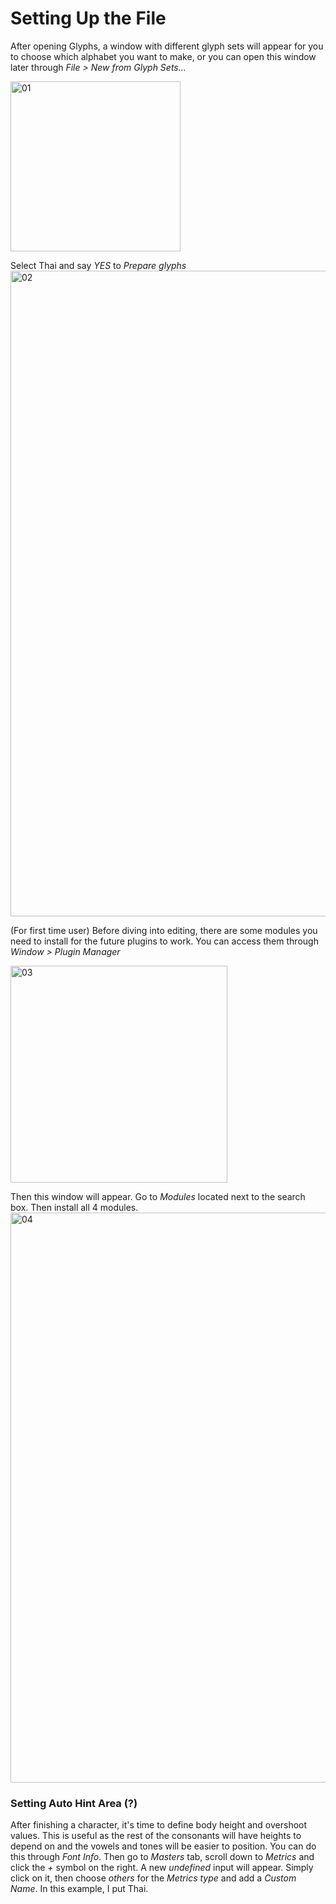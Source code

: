 # Setting Up the File
After opening Glyphs, a window with different glyph sets will appear for you to choose which alphabet you want to make, or you can open this window later through _File > New from Glyph Sets..._


<img width="272" alt="01" src="https://github.com/justlikeadandelion/howtothaiglyphs/assets/126391031/02c90d1b-5d41-473a-aeed-c44b62ae1bd4">

Select Thai and say _YES_ to _Prepare glyphs_
<img width="1033" alt="02" src="https://github.com/justlikeadandelion/howtothaiglyphs/assets/126391031/a8022444-f7f2-4840-af63-ab018f45b3b8">

(For first time user) Before diving into editing, there are some modules you need to install for the future plugins to work. You can access them through _Window > Plugin Manager_ 

<img width="347" alt="03" src="https://github.com/justlikeadandelion/howtothaiglyphs/assets/126391031/4b388bac-0618-4ebe-8e5b-0af6f4257dbc">

Then this window will appear. Go to _Modules_ located next to the search box. Then install all 4 modules.
<img width="912" alt="04" src="https://github.com/justlikeadandelion/howtothaiglyphs/assets/126391031/a200b412-4b2d-4192-8c97-114ce3cad222">

### Setting Auto Hint Area (?)
After finishing a character, it's time to define body height and overshoot values. This is useful as the rest of the consonants will have heights to depend on and the vowels and tones will be easier to position. You can do this through _Font Info_. Then go to _Masters_ tab, scroll down to _Metrics_ and click the _+_ symbol on the right. A new _undefined_ input will appear. Simply click on it, then choose _others_ for the _Metrics type_ and add a _Custom Name_. In this example, I put Thai.
